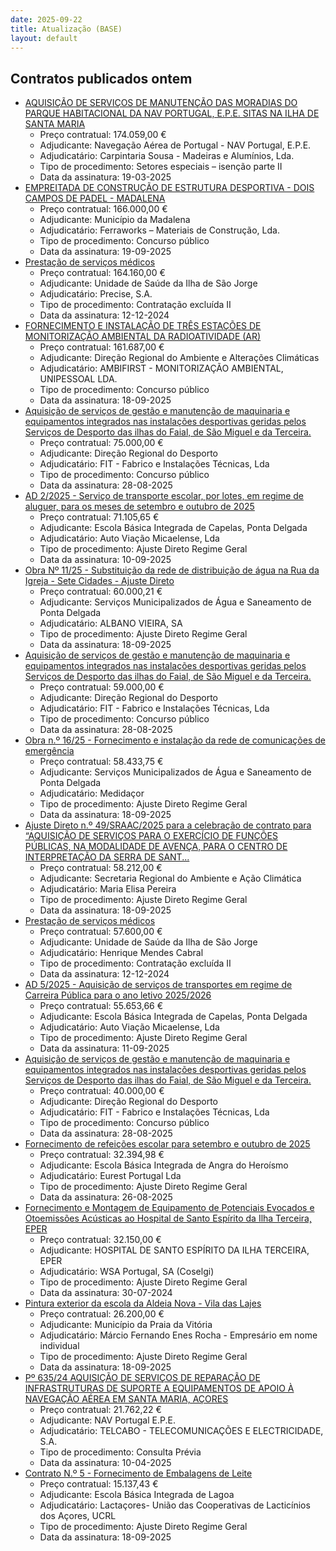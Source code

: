 ```yaml
---
date: 2025-09-22
title: Atualização (BASE)
layout: default
---
```

## Contratos publicados ontem

* [AQUISIÇÃO DE SERVIÇOS DE MANUTENÇÃO DAS MORADIAS DO PARQUE HABITACIONAL DA NAV PORTUGAL, E.P.E. SITAS NA ILHA DE SANTA MARIA](https://www.base.gov.pt/Base4/pt/detalhe/?type=contratos&id=11733461)
  * Preço contratual: 174.059,00 €
  * Adjudicante: Navegação Aérea de Portugal - NAV Portugal, E.P.E.
  * Adjudicatário: Carpintaria Sousa - Madeiras e Alumínios, Lda.
  * Tipo de procedimento: Setores especiais – isenção parte II
  * Data da assinatura: 19-03-2025
* [EMPREITADA DE CONSTRUÇÃO DE ESTRUTURA DESPORTIVA - DOIS CAMPOS DE PADEL - MADALENA](https://www.base.gov.pt/Base4/pt/detalhe/?type=contratos&id=11733308)
  * Preço contratual: 166.000,00 €
  * Adjudicante: Município da Madalena
  * Adjudicatário: Ferraworks – Materiais de Construção, Lda.
  * Tipo de procedimento: Concurso público
  * Data da assinatura: 19-09-2025
* [Prestação de serviços médicos](https://www.base.gov.pt/Base4/pt/detalhe/?type=contratos&id=11732609)
  * Preço contratual: 164.160,00 €
  * Adjudicante: Unidade de Saúde da Ilha de São Jorge
  * Adjudicatário: Precise, S.A.
  * Tipo de procedimento: Contratação excluída II
  * Data da assinatura: 12-12-2024
* [FORNECIMENTO E INSTALAÇÃO DE TRÊS ESTAÇÕES DE MONITORIZAÇÃO AMBIENTAL DA RADIOATIVIDADE (AR)](https://www.base.gov.pt/Base4/pt/detalhe/?type=contratos&id=11733151)
  * Preço contratual: 161.687,00 €
  * Adjudicante: Direção Regional do Ambiente e Alterações Climáticas
  * Adjudicatário: AMBIFIRST - MONITORIZAÇÃO AMBIENTAL, UNIPESSOAL LDA.
  * Tipo de procedimento: Concurso público
  * Data da assinatura: 18-09-2025
* [Aquisição de serviços de gestão e manutenção de maquinaria e equipamentos integrados nas instalações desportivas geridas pelos Serviços de Desporto das ilhas do Faial, de São Miguel e da Terceira.](https://www.base.gov.pt/Base4/pt/detalhe/?type=contratos&id=11733542)
  * Preço contratual: 75.000,00 €
  * Adjudicante: Direção Regional do Desporto
  * Adjudicatário: FIT - Fabrico e Instalações Técnicas, Lda
  * Tipo de procedimento: Concurso público
  * Data da assinatura: 28-08-2025
* [AD 2/2025 - Serviço de transporte escolar, por lotes, em regime de aluguer, para os meses de setembro e outubro de 2025](https://www.base.gov.pt/Base4/pt/detalhe/?type=contratos&id=11733707)
  * Preço contratual: 71.105,65 €
  * Adjudicante: Escola Básica Integrada de Capelas, Ponta Delgada
  * Adjudicatário: Auto Viação Micaelense, Lda
  * Tipo de procedimento: Ajuste Direto Regime Geral
  * Data da assinatura: 10-09-2025
* [Obra Nº 11/25 - Substituição da rede de distribuição de água na Rua da Igreja - Sete Cidades - Ajuste Direto](https://www.base.gov.pt/Base4/pt/detalhe/?type=contratos&id=11733526)
  * Preço contratual: 60.000,21 €
  * Adjudicante: Serviços Municipalizados de Água e Saneamento de Ponta Delgada
  * Adjudicatário: ALBANO VIEIRA, SA
  * Tipo de procedimento: Ajuste Direto Regime Geral
  * Data da assinatura: 18-09-2025
* [Aquisição de serviços de gestão e manutenção de maquinaria e equipamentos integrados nas instalações desportivas geridas pelos Serviços de Desporto das ilhas do Faial, de São Miguel e da Terceira.](https://www.base.gov.pt/Base4/pt/detalhe/?type=contratos&id=11733565)
  * Preço contratual: 59.000,00 €
  * Adjudicante: Direção Regional do Desporto
  * Adjudicatário: FIT - Fabrico e Instalações Técnicas, Lda
  * Tipo de procedimento: Concurso público
  * Data da assinatura: 28-08-2025
* [Obra n.º 16/25 - Fornecimento e instalação da rede de comunicações de emergência](https://www.base.gov.pt/Base4/pt/detalhe/?type=contratos&id=11732386)
  * Preço contratual: 58.433,75 €
  * Adjudicante: Serviços Municipalizados de Água e Saneamento de Ponta Delgada
  * Adjudicatário: Medidaçor
  * Tipo de procedimento: Ajuste Direto Regime Geral
  * Data da assinatura: 18-09-2025
* [Ajuste Direto n.º 49/SRAAC/2025 para a celebração de contrato para “AQUISIÇÃO DE SERVIÇOS PARA O EXERCÍCIO DE FUNÇÕES PÚBLICAS, NA MODALIDADE DE AVENÇA, PARA O CENTRO DE INTERPRETAÇÃO DA SERRA DE SANT...](https://www.base.gov.pt/Base4/pt/detalhe/?type=contratos&id=11733670)
  * Preço contratual: 58.212,00 €
  * Adjudicante: Secretaria Regional do Ambiente e Ação Climática
  * Adjudicatário: Maria Elisa Pereira
  * Tipo de procedimento: Ajuste Direto Regime Geral
  * Data da assinatura: 18-09-2025
* [Prestação de serviços médicos](https://www.base.gov.pt/Base4/pt/detalhe/?type=contratos&id=11733548)
  * Preço contratual: 57.600,00 €
  * Adjudicante: Unidade de Saúde da Ilha de São Jorge
  * Adjudicatário: Henrique Mendes Cabral
  * Tipo de procedimento: Contratação excluída II
  * Data da assinatura: 12-12-2024
* [AD 5/2025 - Aquisição de serviços de transportes em regime de Carreira Pública para o ano letivo 2025/2026](https://www.base.gov.pt/Base4/pt/detalhe/?type=contratos&id=11732417)
  * Preço contratual: 55.653,66 €
  * Adjudicante: Escola Básica Integrada de Capelas, Ponta Delgada
  * Adjudicatário: Auto Viação Micaelense, Lda
  * Tipo de procedimento: Ajuste Direto Regime Geral
  * Data da assinatura: 11-09-2025
* [Aquisição de serviços de gestão e manutenção de maquinaria e equipamentos integrados nas instalações desportivas geridas pelos Serviços de Desporto das ilhas do Faial, de São Miguel e da Terceira.](https://www.base.gov.pt/Base4/pt/detalhe/?type=contratos&id=11733482)
  * Preço contratual: 40.000,00 €
  * Adjudicante: Direção Regional do Desporto
  * Adjudicatário: FIT - Fabrico e Instalações Técnicas, Lda
  * Tipo de procedimento: Concurso público
  * Data da assinatura: 28-08-2025
* [Fornecimento de refeições escolar para setembro e outubro de 2025](https://www.base.gov.pt/Base4/pt/detalhe/?type=contratos&id=11732605)
  * Preço contratual: 32.394,98 €
  * Adjudicante: Escola Básica Integrada de Angra do Heroísmo
  * Adjudicatário: Eurest Portugal Lda
  * Tipo de procedimento: Ajuste Direto Regime Geral
  * Data da assinatura: 26-08-2025
* [Fornecimento e Montagem de Equipamento de Potenciais Evocados e Otoemissões Acústicas ao Hospital de Santo Espírito da Ilha Terceira, EPER](https://www.base.gov.pt/Base4/pt/detalhe/?type=contratos&id=11733267)
  * Preço contratual: 32.150,00 €
  * Adjudicante: HOSPITAL DE SANTO ESPÍRITO DA ILHA TERCEIRA, EPER
  * Adjudicatário: WSA Portugal, SA (Coselgi)
  * Tipo de procedimento: Ajuste Direto Regime Geral
  * Data da assinatura: 30-07-2024
* [Pintura exterior da escola da Aldeia Nova - Vila das Lajes](https://www.base.gov.pt/Base4/pt/detalhe/?type=contratos&id=11733217)
  * Preço contratual: 26.200,00 €
  * Adjudicante: Município da Praia da Vitória
  * Adjudicatário: Márcio Fernando Enes Rocha - Empresário em nome individual
  * Tipo de procedimento: Ajuste Direto Regime Geral
  * Data da assinatura: 18-09-2025
* [Pº 635/24 AQUISIÇÃO DE SERVIÇOS DE REPARAÇÃO DE INFRASTRUTURAS DE SUPORTE A EQUIPAMENTOS DE APOIO À NAVEGAÇÃO AÉREA EM SANTA MARIA, AÇORES](https://www.base.gov.pt/Base4/pt/detalhe/?type=contratos&id=11731696)
  * Preço contratual: 21.762,22 €
  * Adjudicante: NAV Portugal E.P.E.
  * Adjudicatário: TELCABO - TELECOMUNICAÇÕES E ELECTRICIDADE, S.A.
  * Tipo de procedimento: Consulta Prévia
  * Data da assinatura: 10-04-2025
* [Contrato N.º 5 - Fornecimento de Embalagens de Leite](https://www.base.gov.pt/Base4/pt/detalhe/?type=contratos&id=11733150)
  * Preço contratual: 15.137,43 €
  * Adjudicante: Escola Básica Integrada de Lagoa
  * Adjudicatário: Lactaçores- União das Cooperativas de Lacticínios dos Açores, UCRL
  * Tipo de procedimento: Ajuste Direto Regime Geral
  * Data da assinatura: 18-09-2025

